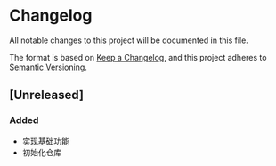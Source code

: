 # Changelog
All notable changes to this project will be documented in this file.

The format is based on [Keep a Changelog](https://keepachangelog.com/en/1.0.0/),
and this project adheres to [Semantic Versioning](https://semver.org/spec/v2.0.0.html).

## [Unreleased]
### Added
- 实现基础功能
- 初始化仓库

<!-- ## [0.1.0] - 2022-12-24
### Added
- 初始化仓库 -->
